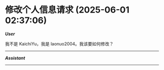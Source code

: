 <!-- Generated by SpecStory -->

# 修改个人信息请求 (2025-06-01 02:37:06)

_**User**_

我不是 KaichiYu，我是 laonuo2004。我该要如何修改？

---

_**Assistant**_



---

